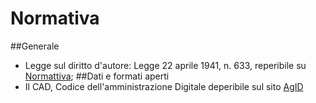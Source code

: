 # Normativa
##Generale
* Legge sul diritto d'autore: Legge 22 aprile 1941, n. 633, reperibile su [Normattiva](http://www.normattiva.it/uri-res/N2Ls?urn:nir:stato:legge:1941-04-22;633!vig=);
##Dati e formati aperti
* Il CAD, Codice dell'amministrazione Digitale deperibile sul sito [AgID](http://archivio.digitpa.gov.it/cad)
